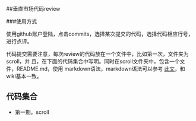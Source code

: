 ##垂直市场代码review

###使用方式

使用github账户登陆，点击commits，选择某次提交的代码，选择代码相应行号，进行点评。

代码提交需要注意，每次review的代码放在一个文件中，比如第一次，文件夹为scroll，并
且，在下面的代码集合中写明。同时在scroll文件夹中，包含一个文件，README.md，使用
markdown语法，markdown语法可以参考
[此文](http://ued.taobao.com/blog/2012/07/03/getting-started-with-markdown/)，和wiki基本一致。

## 代码集合

- 第一期，scroll

